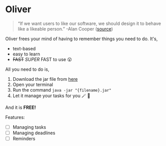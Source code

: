 # Oliver
> “If we want users to like our software, we should design it to behave like a likeable person.” -Alan Cooper ([source](https://kartaca.com/en/inspiring-quotes-for-software-developers/))

Oliver frees your mind of having to remember things you need to do. It's,
- text-based
- easy to learn
- ~~FAST~~ _SUPER_ FAST to use 😮

All you need to do is,
1. Download the jar file from [here](https://github.com/SQ77/ip/releases/tag/v0.3)
2. Open your terminal
3. Run the command `java -jar "{filename}.jar"`
4. Let it manage your tasks for you 🪄 🌟

And it is **FREE!**

Features:
- [ ] Managing tasks
- [ ] Managing deadlines
- [ ] Reminders
